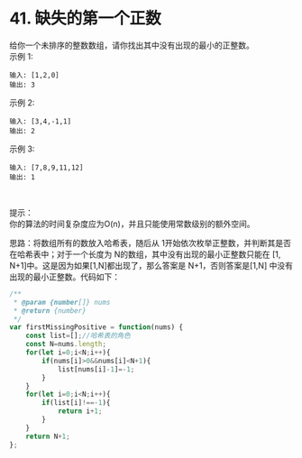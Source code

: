 # 41. 缺失的第一个正数 
给你一个未排序的整数数组，请你找出其中没有出现的最小的正整数。  
示例 1:

    输入: [1,2,0]
    输出: 3
示例 2:

    输入: [3,4,-1,1]
    输出: 2
示例 3:

    输入: [7,8,9,11,12]
    输出: 1
 

提示：  
你的算法的时间复杂度应为O(n)，并且只能使用常数级别的额外空间。  

思路：将数组所有的数放入哈希表，随后从 1开始依次枚举正整数，并判断其是否在哈希表中；对于一个长度为 N的数组，其中没有出现的最小正整数只能在 [1, N+1]中。这是因为如果[1,N]都出现了，那么答案是 N+1，否则答案是[1,N] 中没有出现的最小正整数。代码如下：  
```javascript
/**
 * @param {number[]} nums
 * @return {number}
 */
var firstMissingPositive = function(nums) {
    const list=[];//哈希表的角色
    const N=nums.length;
    for(let i=0;i<N;i++){
        if(nums[i]>0&&nums[i]<N+1){
            list[nums[i]-1]=-1;
        }
    }
    for(let i=0;i<N;i++){
        if(list[i]!==-1){
            return i+1;
        }
    }
    return N+1;
};
```


